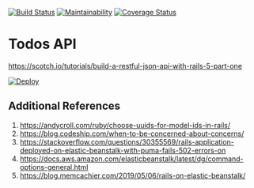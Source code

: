 [![Build Status](https://travis-ci.org/vincetse/todos-api.svg?branch=master)](https://travis-ci.org/vincetse/todos-api)
[![Maintainability](https://api.codeclimate.com/v1/badges/e5bd3dcdec3472627aab/maintainability)](https://codeclimate.com/github/vincetse/todos-api/maintainability)
[![Coverage Status](https://coveralls.io/repos/github/vincetse/todos-api/badge.svg?branch=master)](https://coveralls.io/github/vincetse/todos-api?branch=master)

# Todos API

https://scotch.io/tutorials/build-a-restful-json-api-with-rails-5-part-one

[![Deploy](https://www.herokucdn.com/deploy/button.svg)](https://heroku.com/deploy)

## Additional References

1. https://andycroll.com/ruby/choose-uuids-for-model-ids-in-rails/
1. https://blog.codeship.com/when-to-be-concerned-about-concerns/
1. https://stackoverflow.com/questions/30355569/rails-application-deployed-on-elastic-beanstalk-with-puma-fails-502-errors-on
1. https://docs.aws.amazon.com/elasticbeanstalk/latest/dg/command-options-general.html
1. https://blog.memcachier.com/2019/05/06/rails-on-elastic-beanstalk/
